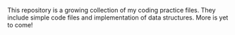 This repository is a growing collection of my coding practice files. They include simple code files and implementation of data structures. More is yet to come!
